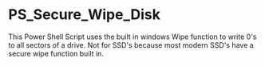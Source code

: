 # PS_Secure_Wipe_Disk
This Power Shell Script uses the built in windows Wipe function to write 0's to all sectors of a drive.   Not for SSD's because most modern SSD's have a secure wipe function built in.
